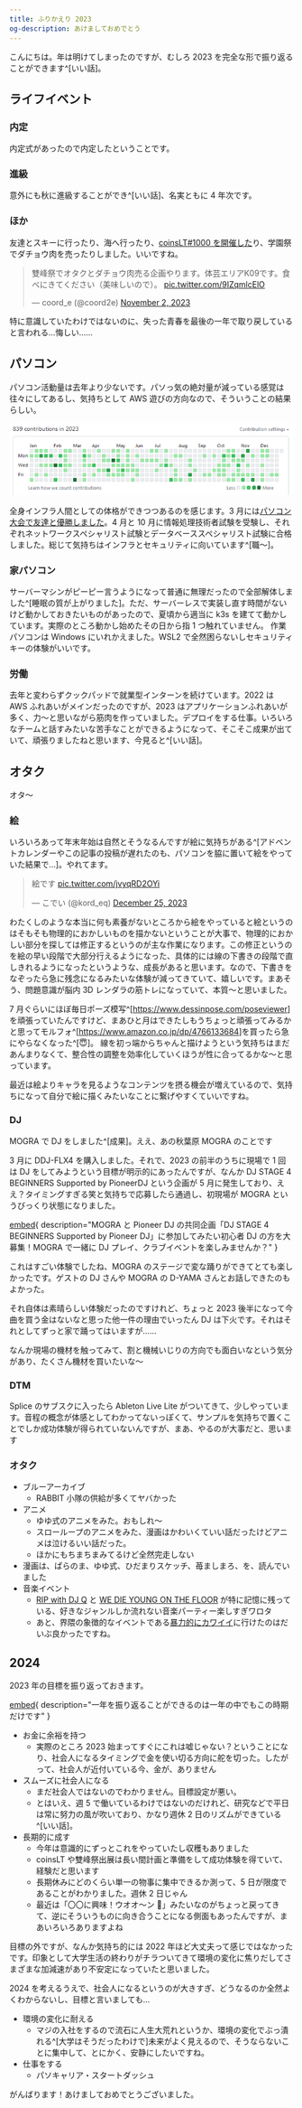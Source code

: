 ```yaml
---
title: ふりかえり 2023
og-description: あけましておめでとう
---
```


こんにちは。年は明けてしまったのですが、むしろ 2023 を完全な形で振り返ることができます^[いい話]。

## ライフイベント

### 内定

内定式があったので内定したということです。

### 進級

意外にも秋に進級することができ^[いい話]、名実ともに 4 年次です。

### ほか

友達とスキーに行ったり、海へ行ったり、[coinsLT#1000 を開催した](https://coord-e.com/post/2023-12-04-coinslt1000)り、学園祭でダチョウ肉を売ったりしました。いいですね。

<blockquote class="twitter-tweet"><p lang="ja" dir="ltr">雙峰祭でオタクとダチョウ肉売る企画やります。体芸エリアK09です。食べにきてください（美味しいので）。 <a href="https://t.co/9IZqmlcElO">pic.twitter.com/9IZqmlcElO</a></p>&mdash; coord_e (@coord2e) <a href="https://twitter.com/coord2e/status/1720078710794260587?ref_src=twsrc%5Etfw">November 2, 2023</a></blockquote> <script async src="https://platform.twitter.com/widgets.js" charset="utf-8"></script>

特に意識していたわけではないのに、失った青春を最後の一年で取り戻していると言われる…悔しい……

## パソコン

パソコン活動量は去年より少ないです。パソっ気の絶対量が減っている感覚は往々にしてあるし、気持ちとして AWS 遊びの方向なので、そういうことの結果らしい。

![パソコン活動量 2023](./github.png)

全身インフラ人間としての体格ができつつあるのを感じます。3 月には[パソコン大会で友達と優勝しました](https://coord-e.com/post/2023-03-11-ictsc-2022)。4 月と 10 月に情報処理技術者試験を受験し、それぞれネットワークスペシャリスト試験とデータベーススペシャリスト試験に合格しました。総じて気持ちはインフラとセキュリティに向いています^[職〜]。

### 家パソコン

サーバーマシンがピーピー言うようになって普通に無理だったので全部解体しました^[睡眠の質が上がりました]。ただ、サーバーレスで実装し直す時間がないけど動かしておきたいものがあったので、夏頃から適当に k3s を建てて動かしています。実際のところ動かし始めたその日から指 1 つ触れていません。
作業パソコンは Windows にいれかえました。WSL2 で全然困らないしセキュリティキーの体験がいいです。

### 労働

去年と変わらずクックパッドで就業型インターンを続けています。2022 は AWS ふれあいがメインだったのですが、2023 はアプリケーションふれあいが多く、力〜と思いながら筋肉を作っていました。デプロイをする仕事。いろいろなチームと話すみたいな苦手なことができるようになって、そこそこ成果が出ていて、頑張りましたねと思います、今見ると^[いい話]。

## オタク

オタ〜

### 絵

<!-- textlint-disable @textlint-ja/no-dropping-i -->

いろいろあって年末年始は自然とそうなるんですが絵に気持ちがある^[アドベントカレンダーやこの記事の投稿が遅れたのも、パソコンを脇に置いて絵をやっていた結果で…]。やれてます。

<!-- textlint-enable @textlint-ja/no-dropping-i -->

<blockquote class="twitter-tweet"><p lang="ja" dir="ltr">絵です <a href="https://t.co/jvyqRD2OYi">pic.twitter.com/jvyqRD2OYi</a></p>&mdash; こでい (@kord_eq) <a href="https://twitter.com/kord_eq/status/1739313024224444923?ref_src=twsrc%5Etfw">December 25, 2023</a></blockquote> <script async src="https://platform.twitter.com/widgets.js" charset="utf-8"></script>

わたくしのような本当に何も素養がないところから絵をやっていると絵というのはそもそも物理的におかしいものを描かないということが大事で、物理的におかしい部分を探しては修正するというのが主な作業になります。この修正というのを絵の早い段階で大部分行えるようになった、具体的には線の下書きの段階で直しきれるようになったというような、成長があると思います。なので、下書きをなぞったら急に残念になるみたいな体験が減ってきていて、嬉しいです。まあそう、問題意識が脳内 3D レンダラの筋トレになっていて、本質〜と思いました。

7 月ぐらいにほぼ毎日ポーズ模写^[<https://www.dessinpose.com/poseviewer>]を頑張っていたんですけど、まあひと月はできたしもうちょっと頑張ってみるかと思ってモルフォ^[<https://www.amazon.co.jp/dp/4766133684>]を買ったら急にやらなくなった^[😇]。
線を初っ端からちゃんと描けようという気持ちはまだあんまりなくて、整合性の調整を効率化していくほうが性に合ってるかな〜と思っています。

最近は絵よりキャラを見るようなコンテンツを摂る機会が増えているので、気持ちになって自分で絵に描くみたいなことに繋げやすくていいですね。

### DJ

MOGRA で DJ をしました^[成果]。ええ、あの秋葉原 MOGRA のことです

3 月に DDJ-FLX4 を購入しました。それで、2023 の前半のうちに現場で 1 回は DJ をしてみようという目標が明示的にあったんですが、なんか DJ STAGE 4 BEGINNERS Supported by PioneerDJ という企画が 5 月に発生しており、ええ？タイミングすぎる笑と気持ちで応募したら通過し、初現場が MOGRA というびっくり状態になりました。

[embed](https://club-mogra.jp/2023/05/14/4891/ "DJ STAGE 4 BEGINNERS Supported by PioneerDJ - MOGRA 秋葉原"){ description="MOGRA と Pioneer DJ の共同企画「DJ STAGE 4 BEGINNERS Supported by Pioneer DJ」に参加してみたい初心者 DJ の方を大募集！MOGRA で一緒に DJ プレイ、クラブイベントを楽しみませんか？" }

これはすごい体験でしたね、MOGRA のステージで変な踊りができてとても楽しかったです。ゲストの DJ さんや MOGRA の D-YAMA さんとお話しできたのもよかった。

それ自体は素晴らしい体験だったのですけれど、ちょっと 2023 後半になって今曲を買う金はないなと思った他一件の理由でいったん DJ は下火です。それはそれとしてずっと家で踊ってはいますが……

なんか現場の機材を触ってみて、割と機械いじりの方向でも面白いなという気分があり、たくさん機材を買いたいな〜

### DTM

Splice のサブスクに入ったら Ableton Live Lite がついてきて、少しやっています。音程の概念が体感としてわかってないっぽくて、サンプルを気持ちで置くことでしか成功体験が得られていないんですが、まあ、やるのが大事だと、思います

### オタク

- ブルーアーカイブ
  - RABBIT 小隊の供給が多くてヤバかった
- アニメ
  - ゆゆ式のアニメをみた。おもしれ～
  - スローループのアニメをみた、漫画はかわいくていい話だったけどアニメは泣けるいい話だった。
  - ほかにもちまちまみてるけど全然完走しない
- 漫画は、ぱらのま、ゆゆ式、ひだまりスケッチ、苺ましまろ、を、読んでいました
- 音楽イベント
  - [RIP with DJ Q](https://circus.zaiko.io/item/357159) と [WE DIE YOUNG ON THE FLOOR](https://club-mogra.jp/2023/11/02/5011/) が特に記憶に残っている、好きなジャンルしか流れない音楽パーティー楽しすぎワロタ
  - あと、界隈の象徴的なイベントである[暴力的にカワイイ](https://twitter.com/boukawa2023)に行けたのはだいぶ良かったですね。

## 2024

2023 年の目標を振り返っておきます。

[embed](https://coord-e.com/post/2022-12-31-retro-2022 "ふりかえり 2022 - coord-e.com"){ description="一年を振り返ることができるのは一年の中でもこの時期だけです" }

- お金に余裕を持つ
  - 実際のところ 2023 始まってすぐにこれは嘘じゃない？ということになり、社会人になるタイミングで金を使い切る方向に舵を切った。したがって、社会人が近付いている今、金が、ありません
- スムーズに社会人になる
  - まだ社会人ではないのでわかりません。目標設定が悪い。
  - とはいえ、週 5 で働いているわけではないのだけれど、研究などで平日は常に努力の風が吹いており、かなり週休 2 日のリズムができている^[いい話]。
- 長期的に成す
  - 今年は意識的にずっとこれをやっていたし収穫もありました
  - coinsLT や雙峰祭出展は長い間計画と準備をして成功体験を得ていて、経験だと思います
  - 長期休みにどのくらい単一の物事に集中できるか測って、5 日が限度であることがわかりました。週休 2 日じゃん
  - 最近は「〇〇に興味！ウオオ〜ン 🤩」みたいなのがちょっと戻ってきて、逆にそういうものに向き合うことになる側面もあったんですが、まあいろいろありますよね

目標の外ですが、なんか気持ち的には 2022 年ほど大丈夫って感じではなかったです。印象として大学生活の終わりがチラついてきて環境の変化に焦りだしてさまざまな加減速があり不安定になっていたと思いました。

2024 を考えるうえで、社会人になるというのが大きすぎ、どうなるのか全然よくわからないし、目標と言いましても…

- 環境の変化に耐える
  - マジの入社をするので流石に人生大荒れというか、環境の変化でぶっ潰れる^[大学はそうだったわけで]未来がよく見えるので、そうならないことに集中して、とにかく、安静にしたいですね。
- 仕事をする
  - パソキャリア・スタートダッシュ

がんばります！あけましておめでとうございました。
